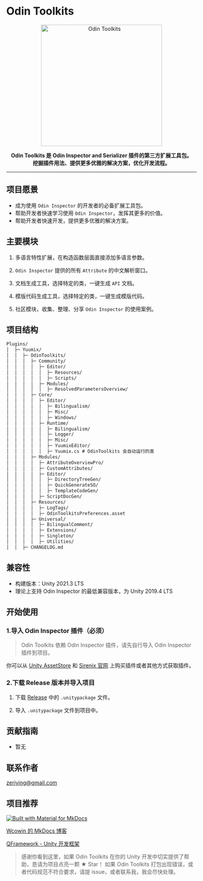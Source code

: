 # Odin Toolkits

<p align="center">
  <a href="https://yuumixcode.github.io/odintoolkitsdocs/">
    <img src="https://cdn.jsdelivr.net/gh/yuumixcode/odintoolkitsdocs@main/docs/assets/logo-odintoolkits-color-noshadow.png" width="320" alt="Odin Toolkits">
  </a>
</p>

<p align="center">
  <strong>
    Odin Toolkits 是 Odin Inspector and Serializer 插件的第三方扩展工具包。<br/ >
    挖掘插件用法、提供更多优雅的解决方案，优化开发流程。
  </strong>
</p>

---

## 项目愿景

- 成为使用 `Odin Inspector` 的开发者的必备扩展工具包。
- 帮助开发者快速学习使用 `Odin Inspector`，发挥其更多的价值。
- 帮助开发者快速开发，提供更多优雅的解决方案。

## 主要模块

1. 多语言特性扩展，在构造函数层面直接添加多语言参数。

2. `Odin Inspector` 提供的所有 `Attribute` 的中文解析窗口。

3. 文档生成工具，选择特定的类，一键生成 `API` 文档。

4. 模版代码生成工具，选择特定的类，一键生成模版代码。

5. 社区模块，收集、整理、分享 `Odin Inspector` 的使用案例。

## 项目结构

``` markdown
Plugins/
│  ├─ Yuumix/
│  │  ├─ OdinToolkits/
│  │  │  ├─ Community/
│  │  │  │  ├─ Editor/
│  │  │  │  │  ├─ Resources/
│  │  │  │  │  ├─ Scripts/
│  │  │  │  ├─ Modules/
│  │  │  │  │  ├─ ResolvedParametersOverview/
│  │  │  ├─ Core/
│  │  │  │  ├─ Editor/
│  │  │  │  │  ├─ Bilingualism/
│  │  │  │  │  ├─ Misc/
│  │  │  │  │  ├─ Windows/
│  │  │  │  ├─ Runtime/
│  │  │  │  │  ├─ Bilingualism/
│  │  │  │  │  ├─ Logger/
│  │  │  │  │  ├─ Misc/
│  │  │  │  │  ├─ YuumixEditor/
│  │  │  │  │  ├─ Yuumix.cs # OdinToolkits 会自动运行的类
│  │  │  ├─ Modules/
│  │  │  │  ├─ AttributeOverviewPro/
│  │  │  │  ├─ CustomAttributes/
│  │  │  │  ├─ Editor/
│  │  │  │  │  ├─ DirectoryTreeGen/
│  │  │  │  │  ├─ QuickGenerateSO/
│  │  │  │  │  ├─ TemplateCodeGen/
│  │  │  │  ├─ ScriptDocGen/
│  │  │  ├─ Resources/
│  │  │  │  ├─ LogTags/
│  │  │  │  ├─ OdinToolkitsPreferences.asset
│  │  │  ├─ Universal/
│  │  │  │  ├─ BilingualComment/
│  │  │  │  ├─ Extensions/
│  │  │  │  ├─ Singleton/
│  │  │  │  ├─ Utilities/
│  │  ├─ CHANGELOG.md
```

## 兼容性

- 构建版本：Unity 2021.3 LTS
- 理论上支持 Odin Inspector 的最低兼容版本，为 Unity 2019.4 LTS

## 开始使用

### 1.导入 Odin Inspector 插件（必须）

> Odin Toolkits 依赖 Odin Inspector 插件，请先自行导入 Odin Inspector 插件到项目。

你可以从 [Unity AssetStore](https://assetstore.unity.com/packages/tools/utilities/odin-inspector-and-serializer-89041) 和 [Sirenix 官网](https://odininspector.com/) 上购买插件或者其他方式获取插件。

### 2.下载 Release 版本并导入项目

1. 下载 [Release](https://github.com/Yuumi-Zeus/OdinToolkits-For-Unity/releases) 中的 `.unitypackage` 文件。

2. 导入 `.unitypackage` 文件到项目中。

## 贡献指南

- 暂无

## 联系作者

zeriying@gmail.com

## 项目推荐

[![Built with Material for MkDocs](https://img.shields.io/badge/Material_for_MkDocs-526CFE?style=for-the-badge&logo=MaterialForMkDocs&logoColor=white)](https://squidfunk.github.io/mkdocs-material/)

[Wcowin 的 MkDocs 博客](https://wcowin.work/Mkdocs-Wcowin/)

[QFramework - Unity 开发框架](https://github.com/liangxiegame/QFramework)

> 感谢你看到这里，如果 Odin Toolkits 在你的 Unity 开发中切实提供了帮助，恳请为项目点亮一颗 ★ Star！
> 如果 Odin Toolkits 打包出现错误，或者代码规范不符合要求，请提 issue，或者联系我，我会尽快处理。
